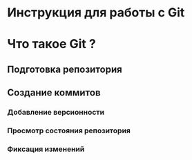 # **Инструкция для работы с Git** 

# Что такое Git ?


## Подготовка репозитория

## Создание коммитов


### Добавление версионности


### Просмотр состояния репозитория


### Фиксация изменений